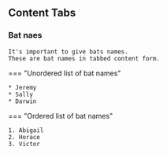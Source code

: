 ## Content Tabs
### Bat naes

    It's important to give bats names.
    These are bat names in tabbed content form.

=== "Unordered list of bat names"

    * Jeremy
    * Sally
    * Darwin

=== "Ordered list of bat names"
    
    1. Abigail
    2. Horace
    3. Victor